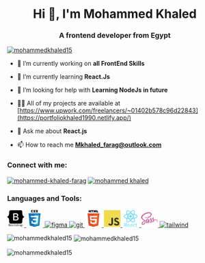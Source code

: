 <h1 align="center">Hi 👋, I'm Mohammed Khaled</h1>
<h3 align="center">A frontend developer from Egypt</h3>

<p align="left"> <a href="https://github.com/ryo-ma/github-profile-trophy"><img src="https://github-profile-trophy.vercel.app/?username=mohammedkhaled15" alt="mohammedkhaled15" /></a> </p>

- 🔭 I’m currently working on **all FrontEnd Skills**

- 🌱 I’m currently learning **React.Js**

- 🤝 I’m looking for help with **Learning NodeJs in future**

- 👨‍💻 All of my projects are available at [https://www.upwork.com/freelancers/~01402b578c96d22843](https://portfoliokhaled1990.netlify.app/)

- 💬 Ask me about **React.js**

- 📫 How to reach me **Mkhaled_farag@outlook.com**

<h3 align="left">Connect with me:</h3>
<p align="left">
<a href="https://linkedin.com/in/mohammed-khaled-farag" target="blank"><img align="center" src="https://raw.githubusercontent.com/rahuldkjain/github-profile-readme-generator/master/src/images/icons/Social/linked-in-alt.svg" alt="mohammed-khaled-farag" height="30" width="40" /></a>
<a href="https://fb.com/mohammed khaled" target="blank"><img align="center" src="https://raw.githubusercontent.com/rahuldkjain/github-profile-readme-generator/master/src/images/icons/Social/facebook.svg" alt="mohammed khaled" height="30" width="40" /></a>
</p>

<h3 align="left">Languages and Tools:</h3>
<p align="left"> <a href="https://getbootstrap.com" target="_blank" rel="noreferrer"> <img src="https://raw.githubusercontent.com/devicons/devicon/master/icons/bootstrap/bootstrap-plain-wordmark.svg" alt="bootstrap" width="40" height="40"/> </a> <a href="https://www.w3schools.com/css/" target="_blank" rel="noreferrer"> <img src="https://raw.githubusercontent.com/devicons/devicon/master/icons/css3/css3-original-wordmark.svg" alt="css3" width="40" height="40"/> </a> <a href="https://www.figma.com/" target="_blank" rel="noreferrer"> <img src="https://www.vectorlogo.zone/logos/figma/figma-icon.svg" alt="figma" width="40" height="40"/> </a> <a href="https://git-scm.com/" target="_blank" rel="noreferrer"> <img src="https://www.vectorlogo.zone/logos/git-scm/git-scm-icon.svg" alt="git" width="40" height="40"/> </a> <a href="https://www.w3.org/html/" target="_blank" rel="noreferrer"> <img src="https://raw.githubusercontent.com/devicons/devicon/master/icons/html5/html5-original-wordmark.svg" alt="html5" width="40" height="40"/> </a> <a href="https://developer.mozilla.org/en-US/docs/Web/JavaScript" target="_blank" rel="noreferrer"> <img src="https://raw.githubusercontent.com/devicons/devicon/master/icons/javascript/javascript-original.svg" alt="javascript" width="40" height="40"/> </a> <a href="https://reactjs.org/" target="_blank" rel="noreferrer"> <img src="https://raw.githubusercontent.com/devicons/devicon/master/icons/react/react-original-wordmark.svg" alt="react" width="40" height="40"/> </a> <a href="https://sass-lang.com" target="_blank" rel="noreferrer"> <img src="https://raw.githubusercontent.com/devicons/devicon/master/icons/sass/sass-original.svg" alt="sass" width="40" height="40"/> </a> <a href="https://tailwindcss.com/" target="_blank" rel="noreferrer"> <img src="https://www.vectorlogo.zone/logos/tailwindcss/tailwindcss-icon.svg" alt="tailwind" width="40" height="40"/> </a> </p>

<p><img align="left" src="https://github-readme-stats.vercel.app/api/top-langs?username=mohammedkhaled15&show_icons=true&locale=en&layout=compact" alt="mohammedkhaled15" /></p>

<p>&nbsp;<img align="center" src="https://github-readme-stats.vercel.app/api?username=mohammedkhaled15&show_icons=true&locale=en" alt="mohammedkhaled15" /></p>

<p><img align="center" src="https://github-readme-streak-stats.herokuapp.com/?user=mohammedkhaled15&" alt="mohammedkhaled15" /></p>

